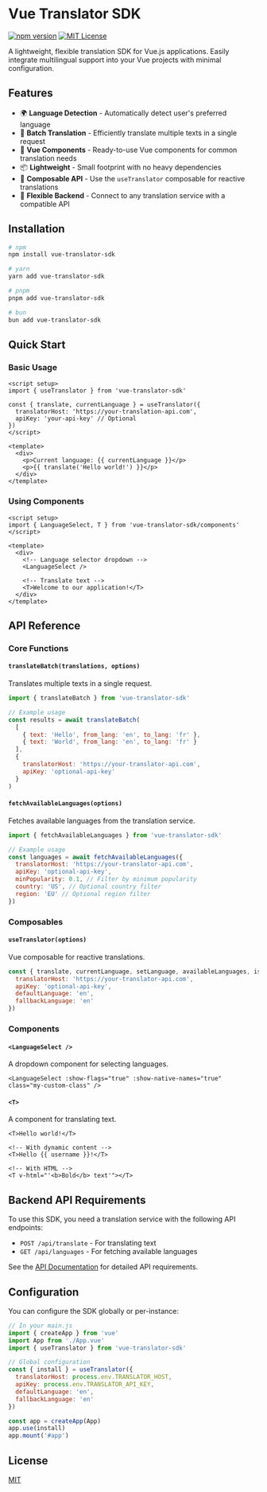 # Vue Translator SDK

[![npm version](https://img.shields.io/npm/v/vue-translator-sdk.svg?style=flat)](https://www.npmjs.com/package/vue-translator-sdk)
[![MIT License](https://img.shields.io/badge/license-MIT-blue.svg)](LICENSE)

A lightweight, flexible translation SDK for Vue.js applications. Easily integrate multilingual support into your Vue projects with minimal configuration.

## Features

- 🌍 **Language Detection** - Automatically detect user's preferred language
- 🔄 **Batch Translation** - Efficiently translate multiple texts in a single request
- 🧩 **Vue Components** - Ready-to-use Vue components for common translation needs
- 📦 **Lightweight** - Small footprint with no heavy dependencies
- 🔌 **Composable API** - Use the `useTranslator` composable for reactive translations
- 🚀 **Flexible Backend** - Connect to any translation service with a compatible API

## Installation

```bash
# npm
npm install vue-translator-sdk

# yarn
yarn add vue-translator-sdk

# pnpm
pnpm add vue-translator-sdk

# bun
bun add vue-translator-sdk
```

## Quick Start

### Basic Usage

```vue
<script setup>
import { useTranslator } from 'vue-translator-sdk'

const { translate, currentLanguage } = useTranslator({
  translatorHost: 'https://your-translation-api.com',
  apiKey: 'your-api-key' // Optional
})
</script>

<template>
  <div>
    <p>Current language: {{ currentLanguage }}</p>
    <p>{{ translate('Hello world!') }}</p>
  </div>
</template>
```

### Using Components

```vue
<script setup>
import { LanguageSelect, T } from 'vue-translator-sdk/components'
</script>

<template>
  <div>
    <!-- Language selector dropdown -->
    <LanguageSelect />

    <!-- Translate text -->
    <T>Welcome to our application!</T>
  </div>
</template>
```

## API Reference

### Core Functions

#### `translateBatch(translations, options)`

Translates multiple texts in a single request.

```js
import { translateBatch } from 'vue-translator-sdk'

// Example usage
const results = await translateBatch(
  [
    { text: 'Hello', from_lang: 'en', to_lang: 'fr' },
    { text: 'World', from_lang: 'en', to_lang: 'fr' }
  ],
  {
    translatorHost: 'https://your-translator-api.com',
    apiKey: 'optional-api-key'
  }
)
```

#### `fetchAvailableLanguages(options)`

Fetches available languages from the translation service.

```js
import { fetchAvailableLanguages } from 'vue-translator-sdk'

// Example usage
const languages = await fetchAvailableLanguages({
  translatorHost: 'https://your-translator-api.com',
  apiKey: 'optional-api-key',
  minPopularity: 0.1, // Filter by minimum popularity
  country: 'US', // Optional country filter
  region: 'EU' // Optional region filter
})
```

### Composables

#### `useTranslator(options)`

Vue composable for reactive translations.

```js
const { translate, currentLanguage, setLanguage, availableLanguages, isLoading } = useTranslator({
  translatorHost: 'https://your-translator-api.com',
  apiKey: 'optional-api-key',
  defaultLanguage: 'en',
  fallbackLanguage: 'en'
})
```

### Components

#### `<LanguageSelect />`

A dropdown component for selecting languages.

```vue
<LanguageSelect :show-flags="true" :show-native-names="true" class="my-custom-class" />
```

#### `<T>`

A component for translating text.

```vue
<T>Hello world!</T>

<!-- With dynamic content -->
<T>Hello {{ username }}!</T>

<!-- With HTML -->
<T v-html="'<b>Bold</b> text'"></T>
```

## Backend API Requirements

To use this SDK, you need a translation service with the following API endpoints:

- `POST /api/translate` - For translating text
- `GET /api/languages` - For fetching available languages

See the [API Documentation](https://github.com/langer/vue-translator-sdk/wiki/API-Documentation) for detailed API requirements.

## Configuration

You can configure the SDK globally or per-instance:

```js
// In your main.js
import { createApp } from 'vue'
import App from './App.vue'
import { useTranslator } from 'vue-translator-sdk'

// Global configuration
const { install } = useTranslator({
  translatorHost: process.env.TRANSLATOR_HOST,
  apiKey: process.env.TRANSLATOR_API_KEY,
  defaultLanguage: 'en',
  fallbackLanguage: 'en'
})

const app = createApp(App)
app.use(install)
app.mount('#app')
```

## License

[MIT](LICENSE)
